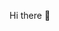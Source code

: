 Hi there 👋

<!--
**IthaManoj/IthaManoj** is a ✨ _special_ ✨ repository because its `README.md` (this file) appears on your GitHub profile.

Here are some ideas to get you started:

- 🌱 I’m currently upskilling myself in Data Science
- 👯 I’m looking to collaborate on any Data Science and Software Development Projects
- 💬 Ask me about anything and I will let you know about it.
- 📫 How to reach me: 9866675217, ithamanoj@gmail.com
- 😄 Pronouns: Manoj
- ⚡ Fun fact: Watch atleast one movie per day
-->
